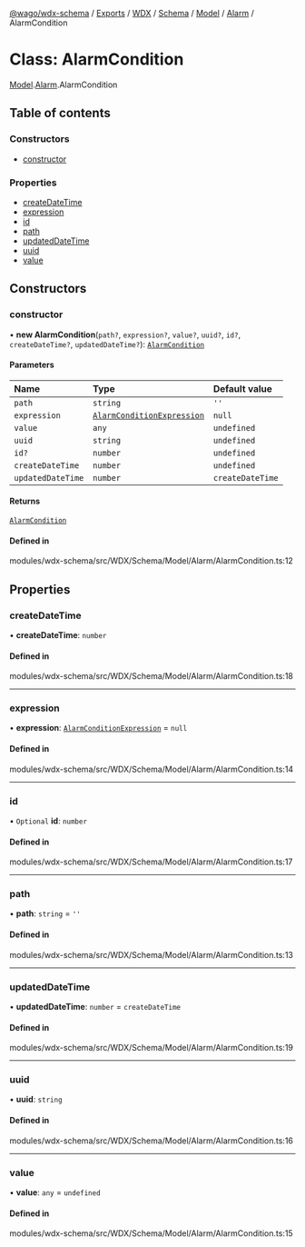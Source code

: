[@wago/wdx-schema](../README.md) / [Exports](../modules.md) / [WDX](../modules/WDX.md) / [Schema](../modules/WDX.Schema.md) / [Model](../modules/WDX.Schema.Model.md) / [Alarm](../modules/WDX.Schema.Model.Alarm.md) / AlarmCondition

# Class: AlarmCondition

[Model](../modules/WDX.Schema.Model.md).[Alarm](../modules/WDX.Schema.Model.Alarm.md).AlarmCondition

## Table of contents

### Constructors

- [constructor](WDX.Schema.Model.Alarm.AlarmCondition.md#constructor)

### Properties

- [createDateTime](WDX.Schema.Model.Alarm.AlarmCondition.md#createdatetime)
- [expression](WDX.Schema.Model.Alarm.AlarmCondition.md#expression)
- [id](WDX.Schema.Model.Alarm.AlarmCondition.md#id)
- [path](WDX.Schema.Model.Alarm.AlarmCondition.md#path)
- [updatedDateTime](WDX.Schema.Model.Alarm.AlarmCondition.md#updateddatetime)
- [uuid](WDX.Schema.Model.Alarm.AlarmCondition.md#uuid)
- [value](WDX.Schema.Model.Alarm.AlarmCondition.md#value)

## Constructors

### constructor

• **new AlarmCondition**(`path?`, `expression?`, `value?`, `uuid?`, `id?`, `createDateTime?`, `updatedDateTime?`): [`AlarmCondition`](WDX.Schema.Model.Alarm.AlarmCondition.md)

#### Parameters

| Name | Type | Default value |
| :------ | :------ | :------ |
| `path` | `string` | `''` |
| `expression` | [`AlarmConditionExpression`](../enums/WDX.Schema.Model.Alarm.AlarmConditionExpression.md) | `null` |
| `value` | `any` | `undefined` |
| `uuid` | `string` | `undefined` |
| `id?` | `number` | `undefined` |
| `createDateTime` | `number` | `undefined` |
| `updatedDateTime` | `number` | `createDateTime` |

#### Returns

[`AlarmCondition`](WDX.Schema.Model.Alarm.AlarmCondition.md)

#### Defined in

modules/wdx-schema/src/WDX/Schema/Model/Alarm/AlarmCondition.ts:12

## Properties

### createDateTime

• **createDateTime**: `number`

#### Defined in

modules/wdx-schema/src/WDX/Schema/Model/Alarm/AlarmCondition.ts:18

___

### expression

• **expression**: [`AlarmConditionExpression`](../enums/WDX.Schema.Model.Alarm.AlarmConditionExpression.md) = `null`

#### Defined in

modules/wdx-schema/src/WDX/Schema/Model/Alarm/AlarmCondition.ts:14

___

### id

• `Optional` **id**: `number`

#### Defined in

modules/wdx-schema/src/WDX/Schema/Model/Alarm/AlarmCondition.ts:17

___

### path

• **path**: `string` = `''`

#### Defined in

modules/wdx-schema/src/WDX/Schema/Model/Alarm/AlarmCondition.ts:13

___

### updatedDateTime

• **updatedDateTime**: `number` = `createDateTime`

#### Defined in

modules/wdx-schema/src/WDX/Schema/Model/Alarm/AlarmCondition.ts:19

___

### uuid

• **uuid**: `string`

#### Defined in

modules/wdx-schema/src/WDX/Schema/Model/Alarm/AlarmCondition.ts:16

___

### value

• **value**: `any` = `undefined`

#### Defined in

modules/wdx-schema/src/WDX/Schema/Model/Alarm/AlarmCondition.ts:15
